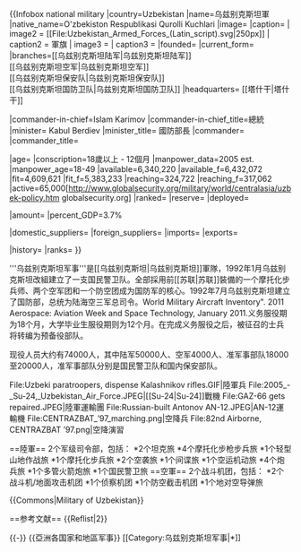 {{Infobox national military
|country=Uzbekistan
|name=乌兹别克斯坦軍
|native_name=O'zbekiston Respublikasi Qurolli Kuchlari
|image=
|caption=
| image2 = [[File:Uzbekistan_Armed_Forces_(Latin_script).svg|250px]]
| caption2 = 軍旗
| image3 = 
| caption3 =
|founded=
|current_form=
|branches=[[乌兹别克斯坦陆军|乌兹别克斯坦陆军]]<br>[[乌兹别克斯坦空军|乌兹别克斯坦空军]]<br>[[乌兹别克斯坦保安队|乌兹别克斯坦保安队]]<br>[[乌兹别克斯坦国防卫队|乌兹别克斯坦国防卫队]]
|headquarters= [[塔什干|塔什干]]
<!-- Leadership -->
|commander-in-chief=Islam Karimov
|commander-in-chief_title=總統
|minister= Kabul Berdiev
|minister_title= 國防部長
|commander=
|commander_title=
<!-- Manpower -->
|age=
|conscription=18歲以上 - 12個月
|manpower_data=2005 est.
|manpower_age=18-49
|available=6,340,220
|available_f=6,432,072
|fit=4,609,621
|fit_f=5,383,233
|reaching=324,722
|reaching_f=317,062
|active=65,000<ref>[http://www.globalsecurity.org/military/world/centralasia/uzbek-policy.htm globalsecurity.org]</ref>
|ranked=
|reserve=
|deployed=
<!-- Financial -->
|amount=
|percent_GDP=3.7%
<!-- Industrial -->
|domestic_suppliers=
|foreign_suppliers=
|imports=
|exports=
<!-- Related aricles -->
|history=
|ranks=
}}

'''乌兹别克斯坦军事'''是[[乌兹别克斯坦|乌兹别克斯坦]]軍隊，1992年1月乌兹别克斯坦改組建立了一支国民警卫队。全部採用前[[苏联|苏联]]裝備的一个摩托化步兵师、两个空军团和一个防空团成为国防军的核心。1992年7月乌兹别克斯坦建立了国防部，总统为陆海空三军总司令。<ref>World Military Aircraft Inventory". 2011 Aerospace: Aviation Week and Space Technology, January 2011.</ref>义务服役期为18个月，大学毕业生服役期则为12个月。在完成义务服役之后，被征召的士兵将转编为预备役部队。

现役人员大约有74000人，其中陆军50000人、空军4000人、准军事部队18000至20000人，准军事部队分别是国民警卫队和国内保安部队。

<gallery>
File:Uzbeki paratroopers, dispense Kalashnikov rifles.GIF|陸軍兵
File:2005_-_Su-24,_Uzbekistan_Air_Force.JPEG|[[Su-24|Su-24]]戰機
File:GAZ-66 gets repaired.JPEG|陸軍運輸團
File:Russian-built Antonov AN-12.JPEG|AN-12運輸機
File:CENTRAZBAT_’97_marching.png|空降兵
File:82nd Airborne, CENTRAZBAT ’97.png|空降演習
</gallery>

==陸軍==
2个军级司令部，包括：
*2个坦克旅
*4个摩托化步枪步兵旅
*1个轻型山地作战旅
*1个摩托化步兵旅
*2个空袭旅
*1个间谍旅
*1个空运机动旅
*4个炮兵旅
*1个多管火箭炮旅
*1个国民警卫旅
==空軍==
2个战斗机团，包括：
*2个战斗机/地面攻击机团
*1个侦察机团
*1个防空截击机团
*1个地对空导弹旅

{{Commons|Military of Uzbekistan}}

==参考文献==
{{Reflist|2}}

{{-}}
{{亞洲各国家和地區军事}}
[[Category:乌兹别克斯坦军事|*]]